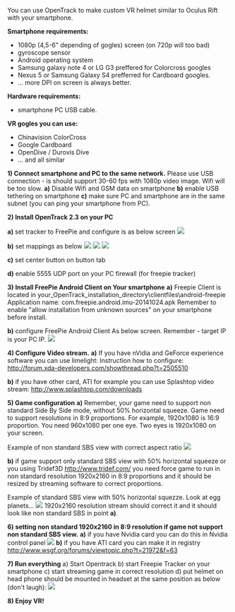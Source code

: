 You can use OpenTrack to make custom VR helmet similar to Oculus Rift with your smartphone.

**Smartphone requirements:**
- 1080p (4,5-6" depending of gogles) screen (on 720p will too bad)
- gyroscope sensor
- Android operating system
- Samsung galaxy note 4 or LG G3 preffered for Colorcross googles
- Nexus 5 or Samsung Galaxy S4 prefferred for Cardboard googles.
- ... more DPI on screen is always better.

**Hardware requirements:**
- smartphone PC USB cable.

**VR gogles you can use:**
- Chinavision ColorCross
- Google Cardboard
- OpenDive / Durovis Dive
- ... and all similar

**1) Connect smartphone and PC to the same network.**
Please use USB connection - is should support 30-60 fps with 1080p video image. Wifi will be too slow.
**a)** Disable Wifi and GSM data on smartphone
**b)** enable USB tethering on smartphone
**c)** make sure PC and smartphone are in the same subnet (you can ping your smartphone from PC).

**2) Install OpenTrack 2.3 on your PC**

**a)** set tracker to FreePie and configure is as below screen
![](https://dl.dropboxusercontent.com/u/73783868/opentrack_vr_tutorial/ok_vr.JPG)

**b)** set mappings as below
![](https://dl.dropboxusercontent.com/u/73783868/opentrack_vr_tutorial/vr_yaw.JPG)
![](https://dl.dropboxusercontent.com/u/73783868/opentrack_vr_tutorial/vr_roll.JPG)
![](https://dl.dropboxusercontent.com/u/73783868/opentrack_vr_tutorial/vr_yaw.JPG)

**c)** set center button on button tab

**d)** enable 5555 UDP port on your PC firewall (for freepie tracker)

**3) Install FreePie Android Client on Your smartphone**
**a)** Freepie Client is located in your_OpenTrack_installation_directory\clientfiles\android-freepie
Application name: com.freepie.android.imu-20141024.apk
Remember to enable "allow installation from unknown sources" on your smartphone before install.

**b)** configure FreePie  Android Client As below screen.
Remember - target IP is your PC IP.
![](https://dl.dropboxusercontent.com/u/73783868/freepie/4.png)

**4) Configure Video stream.**
**a)** If you have nVidia and GeForce experience software you can use limelight:
Instruction how to configure:
http://forum.xda-developers.com/showthread.php?t=2505510

**b)** if you have other card, ATI for example you can use Splashtop video stream:
http://www.splashtop.com/downloads

**5) Game configuration**
**a)** Remember, your game need to support non standard Side By Side mode, without 50% horizontal squeeze.
Game need to support resolutions in 8:9 proportions.
For example, 1920x1080 is 16:9 proportion. You need 960x1080 per one eye. Two eyes is 1920x1080 on your screen.

Example of non standard SBS view with correct aspect ratio
![](http://i.imgur.com/dX5u2K6l.jpg)

**b)** if game support only standard SBS view with 50% horizontal squeeze or you using Tridef3D http://www.tridef.com/ you need force game to run in non standard resolution 1920x2160 in 8:9 proportions and it should be resized by streaming software to correct proportions.

Example of standard SBS view with 50% horizontal squezze. Look at egg planets...
![](http://i.imgur.com/pjjjC1il.jpg)
1920x2160 resolution stream should correct it and it should look like non standard SBS in point **a)**.

**6) setting non standard 1920x2160 in 8:9 resolution if game not support non standard SBS view.**
**a)** if you have Nvidia card you can do this in Nvidia control panel
![](https://dl.dropboxusercontent.com/u/73783868/opentrack_vr_tutorial/nvidia.JPG)
**b)** if you have ATI card you can make it in registry
http://www.wsgf.org/forums/viewtopic.php?t=21972&f=63

**7) Run everything**
a) Start Opentrack
b) start Freepie Tracker on your smartphone
c) start streaming game in correct resolution
d) put helmet on head
phone should be mounted in headset at the same position as below (don't laugh):
![](http://i.imgur.com/MLRiiEPl.jpg)

**8) Enjoy VR!**